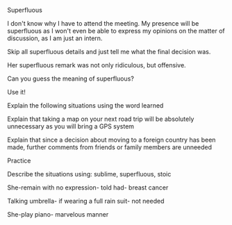Superfluous

I don't know why I have to attend the meeting. My presence will be superfluous as I won't even be able to express my opinions on the matter of discussion, as I am just an intern. 

Skip all superfluous details and just tell me what the final decision was.

Her superfluous remark was not only ridiculous, but offensive.

Can you guess the meaning of superfluous?

Use it!

Explain the following situations using the word learned

Explain that taking a map on your next road trip will be absolutely unnecessary as you will bring a GPS system

Explain that since a decision about moving to a foreign country has been made, further comments from friends or family members are unneeded

Practice

Describe the situations using: sublime, superfluous, stoic

She-remain with no expression- told had- breast cancer

Talking umbrella- if wearing a full rain suit- not needed

She-play piano- marvelous manner


